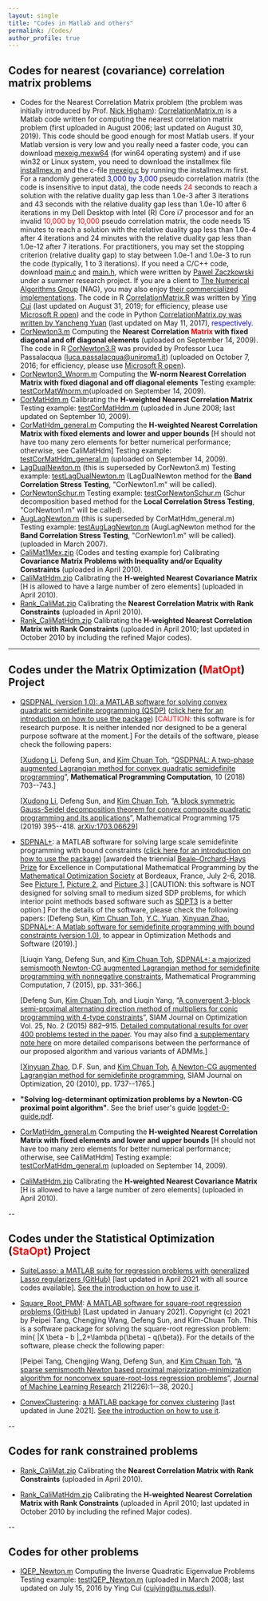 ```yaml
---
layout: single
title: "Codes in Matlab and others"
permalink: /Codes/
author_profile: true
---
```


## Codes for nearest (covariance) correlation matrix problems
- Codes for the Nearest Correlation Matrix problem (the problem was initially introduced by Prof. [Nick Higham](https://www.maths.manchester.ac.uk/~higham/)):  <a href="/files/CorrelationMatrix.m" download>CorrelationMatrix.m</a> is a Matlab code written for computing the nearest correlation matrix problem (first uploaded in August 2006; last updated on August 30, 2019). This code should be good enough for most Matlab users.  If your Matlab version is very low and you really need a faster code, you can download <a href="/files/mexeig.mexw64" download>mexeig.mexw64</a> (for win64 operating system) and if use win32 or Linux system, you need to download the installmex file <a href="/files/installmex.m" download>installmex.m</a> and the c-file <a href="/files/mexeig.c" download>mexeig.c</a> by running the installmex.m first. For a randomly generated  <span style="color:blue">3,000 by 3,000</span> pseudo correlation matrix (the code is insensitive to input data), the code needs <span style="color:red">24</span> seconds to reach a solution with the relative duality gap less than 1.0e-3 after 3 iterations and 43 seconds  with the relative duality gap less than 1.0e-10 after 6 iterations in my Dell Desktop with Intel (R) Core i7 processor and for an invalid <span style="color:red">10,000 by 10,000</span> pseudo correlation matrix, the code needs 15 minutes to reach a solution with the relative duality gap less than 1.0e-4 after 4 iterations and 24 minutes with the relative duality gap less than 1.0e-12 after 7 iterations. For practitioners, you may set the stopping criterion (relative duality gap) to stay between 1.0e-1 and 1.0e-3 to run the code (typically, 1 to 3 iterations). If you need a C/C++ code, download <a href="/files/main.c" download>main.c</a> and <a href="/files/main.h" download>main.h</a>, which were written by [Pawel Zaczkowski](https://www.linkedin.com/in/pawel-zaczkowski-13a6a233/?originalSubdomain=uk) under a summer research project. If you are a client to [The Numerical Algorithms Group](https://nag.com/) (NAG), you may also enjoy [their commercialized implementations](https://nag.com/IndustryArticles/Nearest_Correlation_Matrix.pdf). The code in R <a href="/files/CorrelationMatrix.R" download>CorrelationMatrix.R</a> was written by [Ying Cui](https://sites.google.com/site/optyingcui/) (last updated on August 31, 2019; for efficiency, please use [Microsoft R open](https://mran.microsoft.com/open)) and the code in Python <a href="/files/CorrelationMatrix.py" download>CorrelationMatrix.py was written by [Yancheng Yuan](https://www.polyu.edu.hk/ama/people/academic-staff/dr-yuan-yancheng/?sc_lang=en) (last updated on May 11, 2017), <span style="color:blue">respectively.</span>
-  <a href="/files/CorNewton3.m" download>CorNewton3.m</a> Computing the **Nearest Correlation <span style="color:red">Matrix</span> with fixed diagonal and off diagonal elements** (uploaded on September 14, 2009). The code in R <a href="/files/CorNewton3.R" download>CorNewton3.R</a> was provided by Professor Luca Passalacqua ([luca.passalacqua@uniroma1.it](mailto:luca.passalacqua@uniroma1.it)) (uploaded on October 7, 2016; for efficiency, please use [Microsoft R open](https://mran.microsoft.com/open)).
- <a href="/files/CorNewton3_Wnorm.m" download>CorNewton3_Wnorm.m</a> Computing the **W-norm Nearest Correlation Matrix with fixed diagonal and off diagonal elements** Testing example: <a href="/files/testCorMatWnorm.m" download>testCorMatWnorm.m</a>(uploaded on September 14, 2009).
- <a href="/files/CorMatHdm.m" download>CorMatHdm.m</a> Calibrating the **H-weighted Nearest Correlation Matrix** Testing example: <a href="/files/testCorMatHdm.m" download>testCorMatHdm.m</a> (uploaded in June 2008; last updated on September 10, 2009).
- <a href="/files/CorMatHdm_general.m" download>CorMatHdm_general.m</a> Computing the **H-weighted Nearest Correlation Matrix with fixed elements and lower and upper bounds** [H should not have too many zero elements for better numerical performance; otherwise, see CaliMatHdm] Testing example:  <a href="/files/testCorMatHdm_general.m" download>testCorMatHdm_general.m</a> (uploaded on September 14, 2009).
-  <a href="/files/LagDualNewton.m" download>LagDualNewton.m</a> (this is superseded by CorNewton3.m) Testing example: <a href="/files/testLagDualNewton.m" download>testLagDualNewton.m</a> (LagDualNewton method for the **Band Correlation Stress Testing**, "CorNewton1.m" will be called). 
- <a href="/files/CorNewtonSchur.m" download>CorNewtonSchur.m</a> Testing example: <a href="/files/testCorNewtonSchur.m" download>testCorNewtonSchur.m</a> (Schur decomposition based method for the **Local Correlation Stress Testing**, "CorNewton1.m" will be called).
- <a href="/files/AugLagNewton.m" download>AugLagNewton.m</a> (this is superseded by CorMatHdm_general.m) Testing example: <a href="/files/testAugLagNewton.m" download>testAugLagNewton.m</a> (AugLagNewton method for the **Band Correlation Stress Testing**, "CorNewton1.m" will be called). (uploaded in March 2007).
- <a href="/files/CaliMat1Mex.zip" download>CaliMat1Mex.zip</a> (Codes and testing example for) Calibrating **Covariance Matrix Problems with Inequality and/or Equality Constraints** (uploaded in April 2010).
- <a href="/files/CaliMatHdm.zip" download>CaliMatHdm.zip</a> Calibrating the **H-weighted Nearest Covariance Matrix** [H is allowed to have a large number of zero elements] (uploaded in April 2010).
- <a href="/files/Rank_CaliMat.zip" download>Rank_CaliMat.zip</a> Calibrating the **Nearest Correlation Matrix with Rank Constraints** (uploaded in April 2010).
- <a href="/files/Rank_CaliMatHdm.zip" download>Rank_CaliMatHdm.zip</a> Calibrating the **H-weighted Nearest Correlation Matrix with Rank Constraints** (uploaded in April 2010; last updated in October 2010 by including the refined Major codes).

---

## Codes under the Matrix Optimization (<span style="color:red">MatOpt</span>) Project
- [QSDPNAL (version 1.0): a MATLAB software for solving convex quadratic  semidefinite programming (QSDP)](https://www.polyu.edu.hk/ama/profile/dfsun/) ([click here for an introduction on how to use the package](https://blog.nus.edu.sg/mattohkc/softwares/qsdpnal/))  [<span style="color:red">CAUTION</span>: this software is for research purpose. It is neither intended nor designed to be a general purpose software at the moment.] For the details of the software, please check the following papers:
 

  [[Xudong Li](https://www.lixudong.info/), Defeng Sun, and [Kim Chuan Toh](https://blog.nus.edu.sg/mattohkc/),  “[QSDPNAL: A two-phase augmented Lagrangian method for convex quadratic semidefinite programming](https://www.polyu.edu.hk/ama/profile/dfsun/Li_et_al-2018-Mathematical_Programming_Computation.pdf)”, **Mathematical Programming Computation**, 10 (2018) 703--743.]

  [[Xudong Li](https://www.lixudong.info/), Defeng Sun, and [Kim Chuan Toh](https://blog.nus.edu.sg/mattohkc/), “[A block symmetric Gauss-Seidel decomposition theorem for convex composite quadratic programming and its applications](https://www.polyu.edu.hk/ama/profile/dfsun/Li2019_Article_ABlockSymmetricGaussSeidelDeco.pdf)”, Mathematical Programming 175 (2019) 395--418. [arXiv:1703.06629](https://arxiv.org/abs/1703.06629)]

- <a href="/files/SDPNAL+v1.0.zip" download>SDPNAL+</a>: a MATLAB software for solving large scale semidefinite programming with bound constraints ([click here for an introduction on how to use the package](https://blog.nus.edu.sg/mattohkc/softwares/sdpnalplus/)) [awarded the triennial [Beale–Orchard-Hays Prize](https://www.mathopt.org/?nav=boh) for Excellence in Computational Mathematical Programming by the [Mathematical Optimization Society](https://www.mathopt.org/) at Bordeaux, France, July 2-6, 2018. See [Picture 1](/files/beale-orchard_hays-award2018.jpg), [Picture 2](/files/Ceremony_BOH.jpeg), and [Picture 3](/files/BOH_MedalSunDF.jpeg).]  [CAUTION: this software is NOT designed for solving small to medium sized SDP problems, for which interior point methods based software such as [SDPT3](https://blog.nus.edu.sg/mattohkc/softwares/sdpt3/) is a better option.] For the details of the software, please check the following papers:
[Defeng Sun, [Kim Chuan Toh](https://blog.nus.edu.sg/mattohkc/), [Y.C. Yuan](https://www.polyu.edu.hk/ama/people/academic-staff/dr-yuan-yancheng/?sc_lang=en), [Xinyuan Zhao](https://scholar.google.com/citations?user=nFG8lEYAAAAJ&hl=en), [SDPNAL+: A Matlab software for semidefinite programming with bound constraints (version 1.0)](/files/SDPNALplus-OMS-revision-2.pdf), to appear in Optimization Methods and Software (2019).]

  [Liuqin Yang, Defeng Sun, and [Kim Chuan Toh](https://blog.nus.edu.sg/mattohkc/), [SDPNAL+: a majorized semismooth Newton-CG augmented Lagrangian method for semidefinite programming with nonnegative constraints](/files/SDPNAL+.pdf), Mathematical Programming Computation, 7 (2015), pp. 331-366.]

  [Defeng Sun, [Kim Chuan Toh](https://blog.nus.edu.sg/mattohkc/), and Liuqin Yang, “[A convergent 3-block semi-proximal alternating direction method of multipliers for conic programming with 4-type constraints](/files/A%20CONVERGENT%203-BLOCK%20SEMIPROXIMALADMM2015.pdf)”, SIAM Journal on Optimization Vol. 25, No. 2 (2015) 882–915. [Detailed computational results for over 400 problems tested in the paper](/files/PADMM3c-full-tables.pdf). You may also find [a supplementary note here](/files/Comparing-different-ADMMs.pdf) on more detailed comparisons between the performance of our proposed algorithm and various variants of ADMMs.]

  [[Xinyuan Zhao](https://scholar.google.com/citations?user=nFG8lEYAAAAJ&hl=en), D.F. Sun, and [Kim Chuan Toh](https://blog.nus.edu.sg/mattohkc/), [A Newton-CG augmented Lagrangian method for semidefinite programming](/files/NewtonCGAugLag.pdf), SIAM Journal on Optimization, 20 (2010), pp. 1737--1765.]

- **"Solving log-determinant optimization problems by a Newton-CG proximal point algorithm"**. See the brief user's guide [logdet-0-guide.pdf](/files/logdet-0-guide.pdf).

- <a href="/files/CorMatHdm_general.m" download>CorMatHdm_general.m</a> Computing the **H-weighted Nearest Correlation Matrix with fixed elements and lower and upper bounds** [H should not have too many zero elements for better numerical performance; otherwise, see CaliMatHdm] Testing example: <a href="/files/testCorMatHdm_general.m" download>testCorMatHdm_general.m</a> (uploaded on September 14, 2009).

- <a href="/files/CaliMatHdm.zip" download>CaliMatHdm.zip</a> Calibrating the **H-weighted Nearest Covariance Matrix** [H is allowed to have a large number of zero elements] (uploaded in April 2010).

--

## Codes under the Statistical Optimization (<span style="color:red">StaOpt</span>) Project

- [SuiteLasso: a MATLAB suite for regression problems with generalized Lasso regularizers (GitHub)](https://github.com/MatOpt/SuiteLasso) [last updated in April 2021 with all source codes available]. [See the introduction on how to use it](https://github.com/MatOpt/SuiteLasso/blob/main/README.txt).

- [Square_Root_PMM](https://github.com/StatisticsLearningOPT/square_root_PMM): [A MATLAB software for square-root regression problems (GitHub)](https://github.com/StatisticsLearningOPT/square_root_PMM/blob/main/README.txt) [Last updated in January 2021]. Copyright (c) 2021 by Peipei Tang, Chengjing Wang, Defeng Sun, and Kim-Chuan Toh. This is a software package for solving the square-root regression problem:         min{ \|X \beta - b \|_2+\lambda p(\beta) - q(\beta)}. For the details of the software, please check the following paper:

  [Peipei Tang, Chengjing Wang, Defeng Sun, and [Kim Chuan Toh](https://blog.nus.edu.sg/mattohkc/),  “[A sparse semismooth Newton based proximal majorization-minimization algorithm for nonconvex square-root-loss regression problems](/files/19-247_Published.pdf)”, [Journal of Machine Learning Research](https://jmlr.org/papers/v21/19-247.html) 21(226):1--38, 2020.]

- <a href="/files/ConvexClustering.zip" download>ConvexClustering</a>: [a MATLAB package for convex clustering](https://blog.nus.edu.sg/mattohkc/softwares/convexclustering/) [last updated in June 2021]. [See the introduction on how to use it](https://blog.nus.edu.sg/mattohkc/softwares/convexclustering/).

--

## Codes for rank constrained problems
- <a href="/files/Rank_CaliMat.zip" download>Rank_CaliMat.zip</a> Calibrating the **Nearest Correlation Matrix with Rank Constraints** (uploaded in April 2010).

- <a href="/files/Rank_CaliMatHdm.zip" download>Rank_CaliMatHdm.zip</a> Calibrating the **H-weighted Nearest Correlation Matrix with Rank Constraints** (uploaded in April 2010; last updated in October 2010 by including the refined Major codes).

--

## Codes for other problems

- <a href="/files/IQEP_Newton.m" download>IQEP_Newton.m</a> Computing the Inverse Quadratic Eigenvalue Problems Testing example: <a href="/files/testIQEP_Newton.m" download>testIQEP_Newton.m</a> (uploaded in March 2008; last updated on July 15, 2016 by Ying Cui ([cuiying@u.nus.edu](mailto:cuiying@u.nus.edu))).